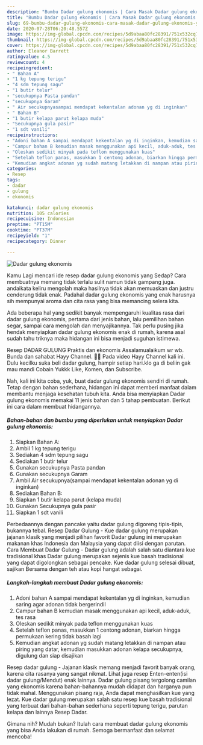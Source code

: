 ```yaml
---
description: "Bumbu Dadar gulung ekonomis | Cara Masak Dadar gulung ekonomis Yang Menggugah Selera"
title: "Bumbu Dadar gulung ekonomis | Cara Masak Dadar gulung ekonomis Yang Menggugah Selera"
slug: 69-bumbu-dadar-gulung-ekonomis-cara-masak-dadar-gulung-ekonomis-yang-menggugah-selera
date: 2020-07-28T06:20:48.557Z
image: https://img-global.cpcdn.com/recipes/5d9abaa80fc28391/751x532cq70/dadar-gulung-ekonomis-foto-resep-utama.jpg
thumbnail: https://img-global.cpcdn.com/recipes/5d9abaa80fc28391/751x532cq70/dadar-gulung-ekonomis-foto-resep-utama.jpg
cover: https://img-global.cpcdn.com/recipes/5d9abaa80fc28391/751x532cq70/dadar-gulung-ekonomis-foto-resep-utama.jpg
author: Eleanor Barrett
ratingvalue: 4.5
reviewcount: 4
recipeingredient:
- " Bahan A"
- "1 kg tepung terigu"
- "4 sdm tepung sagu"
- "1 butir telur"
- "secukupnya Pasta pandan"
- "secukupnya Garam"
- " Air secukupnyasampai mendapat kekentalan adonan yg di inginkan"
- " Bahan B"
- "1 butir kelapa parut kelapa muda"
- "Secukupnya gula pasir"
- "1 sdt vanili"
recipeinstructions:
- "Adoni bahan A sampai mendapat kekentalan yg di inginkan, kemudian saring agar adonan tidak bergerindil"
- "Campur bahan B kemudian masak menggunakan api kecil, aduk-aduk, tes rasa"
- "Oleskan sedikit minyak pada teflon menggunakan kuas"
- "Setelah teflon panas, masukkan 1 centong adonan, biarkan hingga permukaan kering tidak basah lagi"
- "Kemudian angkat adonan yg sudah matang letakkan di nampan atau piring yang datar, kemudian masukkan adonan kelapa secukupnya, digulung dan siap disajikan"
categories:
- Resep
tags:
- dadar
- gulung
- ekonomis

katakunci: dadar gulung ekonomis 
nutrition: 105 calories
recipecuisine: Indonesian
preptime: "PT15M"
cooktime: "PT37M"
recipeyield: "1"
recipecategory: Dinner

---
```



![Dadar gulung ekonomis](https://img-global.cpcdn.com/recipes/5d9abaa80fc28391/751x532cq70/dadar-gulung-ekonomis-foto-resep-utama.jpg)

Kamu Lagi mencari ide resep dadar gulung ekonomis yang Sedap? Cara membuatnya memang tidak terlalu sulit namun tidak gampang juga. andaikata keliru mengolah maka hasilnya tidak akan memuaskan dan justru cenderung tidak enak. Padahal dadar gulung ekonomis yang enak harusnya sih mempunyai aroma dan cita rasa yang bisa memancing selera kita.

Ada beberapa hal yang sedikit banyak mempengaruhi kualitas rasa dari dadar gulung ekonomis, pertama dari jenis bahan, lalu pemilihan bahan segar, sampai cara mengolah dan menyajikannya. Tak perlu pusing jika hendak menyiapkan dadar gulung ekonomis enak di rumah, karena asal sudah tahu triknya maka hidangan ini bisa menjadi suguhan istimewa.

Resep DADAR GULUNG Praktis dan ekonomis Assalamualaikum wr wb. Bunda dan sahabat Hayy Channel. 👱‍♀ Pada video Hayy Channel kali ini. Dulu kecilku suka beli dadar gulung, hampir setiap hari.klo ga di beliin gak mau mandi Cobain Yukkk Like, Komen, dan Subscribe.


Nah, kali ini kita coba, yuk, buat dadar gulung ekonomis sendiri di rumah. Tetap dengan bahan sederhana, hidangan ini dapat memberi manfaat dalam membantu menjaga kesehatan tubuh kita. Anda bisa menyiapkan Dadar gulung ekonomis memakai 11 jenis bahan dan 5 tahap pembuatan. Berikut ini cara dalam membuat hidangannya.

<!--inarticleads1-->

##### Bahan-bahan dan bumbu yang diperlukan untuk menyiapkan Dadar gulung ekonomis:

1. Siapkan  Bahan A:
1. Ambil 1 kg tepung terigu
1. Sediakan 4 sdm tepung sagu
1. Sediakan 1 butir telur
1. Gunakan secukupnya Pasta pandan
1. Gunakan secukupnya Garam
1. Ambil  Air secukupnya(sampai mendapat kekentalan adonan yg di inginkan)
1. Sediakan  Bahan B:
1. Siapkan 1 butir kelapa parut (kelapa muda)
1. Gunakan Secukupnya gula pasir
1. Siapkan 1 sdt vanili


Perbedaannya dengan pancake yaitu dadar gulung digoreng tipis-tipis, bukannya tebal. Resep Dadar Gulung - Kue dadar gulung merupakan jajanan klasik yang menjadi pilihan favorit Dadar gulung ini merupakan makanan khas Indonesia dan Malaysia yang dapat diisi dengan parutan. Cara Membuat Dadar Gulung - Dadar gulung adalah salah satu diantara kue tradisional khas Dadar gulung merupakan sejenis kue basah tradisional yang dapat digolongkan sebagai pencake. Kue dadar gulung selesai dibuat, sajikan Bersama dengan teh atau kopi hangat sebagai. 

<!--inarticleads2-->

##### Langkah-langkah membuat Dadar gulung ekonomis:

1. Adoni bahan A sampai mendapat kekentalan yg di inginkan, kemudian saring agar adonan tidak bergerindil
1. Campur bahan B kemudian masak menggunakan api kecil, aduk-aduk, tes rasa
1. Oleskan sedikit minyak pada teflon menggunakan kuas
1. Setelah teflon panas, masukkan 1 centong adonan, biarkan hingga permukaan kering tidak basah lagi
1. Kemudian angkat adonan yg sudah matang letakkan di nampan atau piring yang datar, kemudian masukkan adonan kelapa secukupnya, digulung dan siap disajikan


Resep dadar gulung - Jajanan klasik memang menjadi favorit banyak orang, karena cita rasanya yang sangat nikmat. Lihat juga resep Enten-enten(isi dadar gulung/Mendut) enak lainnya. Dadar gulung pisang tergolong camilan yang ekonomis karena bahan-bahannya mudah didapat dan harganya pun tidak mahal. Menggunakan pisang raja, Anda dapat menghasilkan kue yang lezat. Kue dadar gulung merupakan salah satu resep kue basah tradisional yang terbuat dari bahan-bahan sederhana seperti tepung terigu, parutan kelapa dan lainnya Resep Dadar. 

Gimana nih? Mudah bukan? Itulah cara membuat dadar gulung ekonomis yang bisa Anda lakukan di rumah. Semoga bermanfaat dan selamat mencoba!

